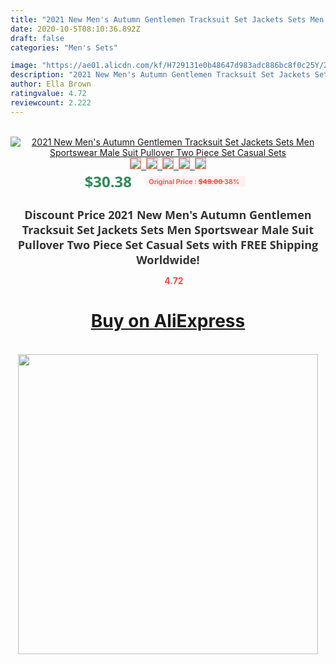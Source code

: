 ```yaml
---
title: "2021 New Men's Autumn Gentlemen Tracksuit Set Jackets Sets Men Sportswear Male Suit Pullover Two Piece Set Casual Sets"
date: 2020-10-5T08:10:36.892Z
draft: false
categories: "Men's Sets"

image: "https://ae01.alicdn.com/kf/H729131e0b48647d983adc886bc8f0c25Y/2021-New-Men-s-Autumn-Gentlemen-Tracksuit-Set-Jackets-Sets-Men-Sportswear-Male-Suit-Pullover-Two.jpg"
description: "2021 New Men's Autumn Gentlemen Tracksuit Set Jackets Sets Men Sportswear Male Suit Pullover Two Piece Set Casual Sets"
author: Ella Brown
ratingvalue: 4.72
reviewcount: 2.222
---
```

<br>
<div style="text-align: center;">
<a href="https://s.click.aliexpress.com/e/_AOYZ5F" target="_blank" rel="nofollow noopener noreferrer"><img alt="2021 New Men's Autumn Gentlemen Tracksuit Set Jackets Sets Men Sportswear Male Suit Pullover Two Piece Set Casual Sets" class="magnifier-image" src="https://ae01.alicdn.com/kf/H729131e0b48647d983adc886bc8f0c25Y/2021-New-Men-s-Autumn-Gentlemen-Tracksuit-Set-Jackets-Sets-Men-Sportswear-Male-Suit-Pullover-Two.jpg_640x640.jpg">
<br>
<img style="border:1px solid salmon" src="https://ae01.alicdn.com/kf/H729131e0b48647d983adc886bc8f0c25Y/2021-New-Men-s-Autumn-Gentlemen-Tracksuit-Set-Jackets-Sets-Men-Sportswear-Male-Suit-Pullover-Two.jpg_120x120.jpg">&nbsp;&nbsp;<img style="border:1px solid salmon" src="https://ae01.alicdn.com/kf/H48a9a8ec180c443fadee4b615dcc5d2ci/2021-New-Men-s-Autumn-Gentlemen-Tracksuit-Set-Jackets-Sets-Men-Sportswear-Male-Suit-Pullover-Two.jpg_120x120.jpg">&nbsp;&nbsp;<img style="border:1px solid salmon" src="https://ae01.alicdn.com/kf/Hc3c1e7751a6f43439612fee11fdf8c04g/2021-New-Men-s-Autumn-Gentlemen-Tracksuit-Set-Jackets-Sets-Men-Sportswear-Male-Suit-Pullover-Two.jpg_120x120.jpg">&nbsp;&nbsp;<img style="border:1px solid salmon" src="https://ae01.alicdn.com/kf/Hbfdccb1035b8453bb3264c6b75215afaa/2021-New-Men-s-Autumn-Gentlemen-Tracksuit-Set-Jackets-Sets-Men-Sportswear-Male-Suit-Pullover-Two.jpg_120x120.jpg">&nbsp;&nbsp;<img style="border:1px solid salmon" src="https://ae01.alicdn.com/kf/Hfebfe430888346d3aae19d4817d43845s/2021-New-Men-s-Autumn-Gentlemen-Tracksuit-Set-Jackets-Sets-Men-Sportswear-Male-Suit-Pullover-Two.jpg_120x120.jpg"></a></div><br0>
<div style="text-align: center;"><span style="background-color: white; border: 0px; box-sizing: border-box; color: seagreen; display: inline-block; font-family: &quot;open sans&quot; , &quot;arial&quot; , &quot;helvetica&quot; , sans-serif , &quot;heiti&quot;; font-size: 24px; font-stretch: inherit; font-weight: 700; line-height: inherit; margin: 0px 10px 0px 0px; padding: 0px; vertical-align: middle;">$30.38 </span>
<span style="background: rgb(255 , 241 , 241); border-radius: 3px; border: 0px; box-sizing: border-box; color: #ff4747; display: inline-block; font-family: inherit; font-size: 12px; font-stretch: inherit; font-style: inherit; font-variant: inherit; font-weight: 600; line-height: inherit; margin: 0px; padding: 2px 5px; transform: scale(0.9); vertical-align: middle;">Original Price : <b style="text-decoration: line-through;">$49.00 </b> 38%&nbsp;&nbsp;</span></div>
<h1 style="color: #333333; display: inline-block; font-family: &quot;open sans&quot; , &quot;arial&quot; , &quot;helvetica&quot; , sans-serif , &quot;heiti&quot;; font-size: 18px; font-stretch: inherit; font-weight: 700; text-align: center;">Discount Price 2021 New Men's Autumn Gentlemen Tracksuit Set Jackets Sets Men Sportswear Male Suit Pullover Two Piece Set Casual Sets with FREE Shipping Worldwide!</h1>
<div style="color: #ff4747; text-align: center;">
<img src="https://4.bp.blogspot.com/-M0ZcTcb-5uY/XleCXlxnR4I/AAAAAAAAAEc/OrjgMkXV1oMQFaCRZj5HQwOCBcu3w1FegCPcBGAYYCw/s1600/star.png" style="height: 15px;">&nbsp;<b>4.72</b></div>
<div class="button_cont" align="center"><a class="buynow_a" href="https://s.click.aliexpress.com/e/_AOYZ5F" target="_blank" rel="nofollow noopener noreferrer"><H1>Buy on AliExpress</H1></a></div><br>
<div class="separator" style="clear: both; text-align: center;">
<img src="https://lh3.googleusercontent.com/-pTy5HemUv9M/XlePHvY0dAI/AAAAAAAAAE4/0nX5iRUoIWY8eMW9Dpxeirr157OZliDIgCLcBGAsYHQ/s1600/badge.gif" width="480">
</div>
